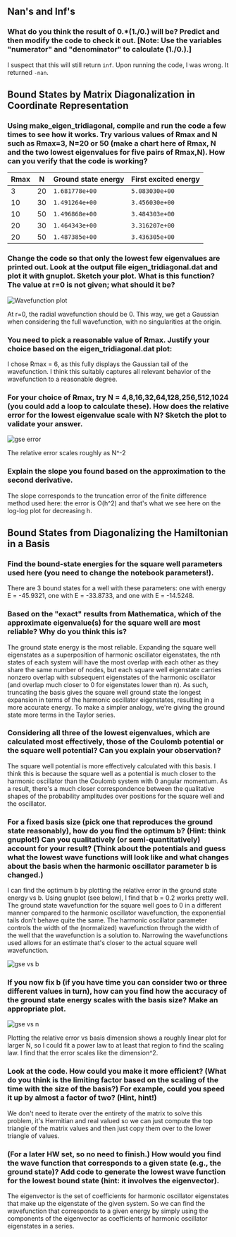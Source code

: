 ## Nan's and Inf's
### What do you think the result of 0.*(1./0.) will be? Predict and then modify the code to check it out. [Note: Use the variables "numerator" and "denominator" to calculate (1./0.).]

I suspect that this will still return `inf`. Upon running the code, I was wrong. It returned `-nan`.

## Bound States by Matrix Diagonalization in Coordinate Representation
### Using make_eigen_tridiagonal, compile and run the code a few times to see how it works. Try various values of Rmax and N such as Rmax=3, N=20 or 50 (make a chart here of Rmax, N and the two lowest eigenvalues for five pairs of Rmax,N). How can you verify that the code is working?

| Rmax | N  | Ground state energy | First excited energy | 
| ---- | -  | ------------------- | -------------------- |
| 3    | 20 | `1.681778e+00`      | `5.083030e+00`       |
| 10   | 30 | `1.491264e+00`      | `3.456030e+00`       |
| 10   | 50 | `1.496868e+00`      | `3.484303e+00`       |
| 20   | 30 | `1.464343e+00`      | `3.316207e+00`       |
| 20   | 50 | `1.487385e+00`      | `3.436305e+00`       |

### Change the code so that only the lowest few eigenvalues are printed out. Look at the output file eigen_tridiagonal.dat and plot it with gnuplot. Sketch your plot. What is this function? The value at r=0 is not given; what should it be?

![Wavefunction plot](https://github.com/psharma117/PHY480-Computational-Physics/blob/main/session_05/ground_state_oscillator.png)

At r=0, the radial wavefunction should be 0. This way, we get a Gaussian when considering the full wavefunction, with no singularities at the origin. 

### You need to pick a reasonable value of Rmax. Justify your choice based on the eigen_tridiagonal.dat plot:

I chose Rmax = 6, as this fully displays the Gaussian tail of the wavefunction. I think this suitably captures all relevant behavior of the wavefunction to a reasonable degree. 

### For your choice of Rmax, try N = 4,8,16,32,64,128,256,512,1024 (you could add a loop to calculate these). How does the relative error for the lowest eigenvalue scale with N? Sketch the plot to validate your answer.

![gse error](https://github.com/psharma117/PHY480-Computational-Physics/blob/main/session_05/gse_error.png)

The relative error scales roughly as N^-2

### Explain the slope you found based on the approximation to the second derivative.
The slope corresponds to the truncation error of the finite difference method used here: the error is O(h^2) and that's what we see here on the log-log plot for decreasing h. 

## Bound States from Diagonalizing the Hamiltonian in a Basis
### Find the bound-state energies for the square well parameters used here (you need to change the notebook parameters!).

There are 3 bound states for a well with these parameters: one with energy E = -45.9321, one with E = -33.8733, and one with E = -14.5248. 

### Based on the "exact" results from Mathematica, which of the approximate eigenvalue(s) for the square well are most reliable? Why do you think this is?

The ground state energy is the most reliable. Expanding the square well eigenstates as a superposition of harmonic oscillator eigenstates, the nth states of each system will have the most overlap with each other as they share the same number of nodes, but each square well eigenstate carries nonzero overlap with subsequent eigenstates of the harmonic oscillator (and overlap much closer to 0 for eigenstates lower than n). As such, truncating the basis gives the square well ground state the longest expansion in terms of the harmonic oscillator eigenstates, resulting in a more accurate energy. To make a simpler analogy, we're giving the ground state more terms in the Taylor series. 

### Considering all three of the lowest eigenvalues, which are calculated most effectively, those of the Coulomb potential or the square well potential? Can you explain your observation?

The square well potential is more effectively calculated with this basis. I think this is because the square well as a potential is much closer to the harmonic oscillator than the Coulomb system with 0 angular momentum. As a result, there's a much closer correspondence between the qualitative shapes of the probability amplitudes over positions for the square well and the oscillator.

### For a fixed basis size (pick one that reproduces the ground state reasonably), how do you find the optimum b? (Hint: think gnuplot!) Can you qualitatively (or semi-quantitatively) account for your result? (Think about the potentials and guess what the lowest wave functions will look like and what changes about the basis when the harmonic oscillator parameter b is changed.)

I can find the optimum b by plotting the relative error in the ground state energy vs b. Using gnuplot (see below), I find that b = 0.2 works pretty well. The ground state wavefunction for the square well goes to 0 in a different manner compared to the harmonic oscillator wavefunction, the exponential tails don't behave quite the same. The harmonic oscillator parameter controls the width of the (normalized) wavefunction through the width of the well that the wavefunction is a solution to. Narrowing the wavefunctions used allows for an estimate that's closer to the actual square well wavefunction. 

![gse vs b](https://github.com/psharma117/PHY480-Computational-Physics/blob/main/session_05/gse_vs_b.png)

### If you now fix b (if you have time you can consider two or three different values in turn), how can you find how the accuracy of the ground state energy scales with the basis size? Make an appropriate plot.

![gse vs n](https://github.com/psharma117/PHY480-Computational-Physics/blob/main/session_05/gse_vs_dim.png)

Plotting the relative error vs basis dimension shows a roughly linear plot for larger N, so I could fit a power law to at least that region to find the scaling law. I find that the error scales like the dimension^2. 

### Look at the code. How could you make it more efficient? (What do you think is the limiting factor based on the scaling of the time with the size of the basis?) For example, could you speed it up by almost a factor of two? (Hint, hint!)

We don't need to iterate over the entirety of the matrix to solve this problem, it's Hermitian and real valued so we can just compute the top triangle of the matrix values and then just copy them over to the lower triangle of values. 

### (For a later HW set, so no need to finish.) How would you find the wave function that corresponds to a given state (e.g., the ground state)? Add code to generate the lowest wave function for the lowest bound state (hint: it involves the eigenvector). 

The eigenvector is the set of coefficients for harmonic oscillator eigenstates that make up the eigenstate of the given system. So we can find the wavefunction that corresponds to a given energy by simply using the components of the eigenvector as coefficients of harmonic oscillator eigenstates in a series. 

